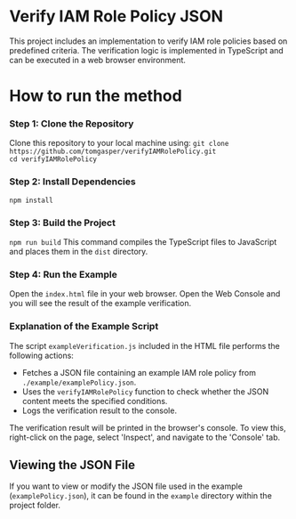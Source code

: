 # Verify IAM Role Policy JSON

This project includes an implementation to verify IAM role policies based on predefined criteria.
The verification logic is implemented in TypeScript and can be executed in a web browser environment.

# How to run the method

### Step 1: Clone the Repository

Clone this repository to your local machine using:
`git clone https://github.com/tomgasper/verifyIAMRolePolicy.git`\
`cd verifyIAMRolePolicy`

### Step 2: Install Dependencies

`npm install`

### Step 3: Build the Project

`npm run build`
This command compiles the TypeScript files to JavaScript and places them in the `dist` directory.

### Step 4: Run the Example

Open the `index.html` file in your web browser.
Open the Web Console and you will see the result of the example verification.

### Explanation of the Example Script

The script `exampleVerification.js` included in the HTML file performs the following actions:
- Fetches a JSON file containing an example IAM role policy from `./example/examplePolicy.json`.
- Uses the `verifyIAMRolePolicy` function to check whether the JSON content meets the specified conditions.
- Logs the verification result to the console.

The verification result will be printed in the browser's console. To view this, right-click on the page, select 'Inspect', and navigate to the 'Console' tab.

## Viewing the JSON File

If you want to view or modify the JSON file used in the example (`examplePolicy.json`), it can be found in the `example` directory within the project folder.
